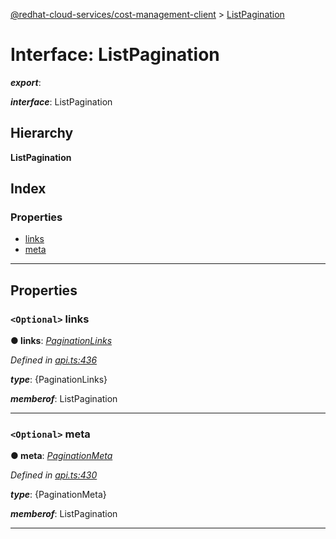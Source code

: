 [@redhat-cloud-services/cost-management-client](../README.md) > [ListPagination](../interfaces/listpagination.md)

# Interface: ListPagination

*__export__*: 

*__interface__*: ListPagination

## Hierarchy

**ListPagination**

## Index

### Properties

* [links](listpagination.md#links)
* [meta](listpagination.md#meta)

---

## Properties

<a id="links"></a>

### `<Optional>` links

**● links**: *[PaginationLinks](paginationlinks.md)*

*Defined in [api.ts:436](https://github.com/RedHatInsights/javascript-clients/blob/master/packages/cost-management/api.ts#L436)*

*__type__*: {PaginationLinks}

*__memberof__*: ListPagination

___
<a id="meta"></a>

### `<Optional>` meta

**● meta**: *[PaginationMeta](paginationmeta.md)*

*Defined in [api.ts:430](https://github.com/RedHatInsights/javascript-clients/blob/master/packages/cost-management/api.ts#L430)*

*__type__*: {PaginationMeta}

*__memberof__*: ListPagination

___

